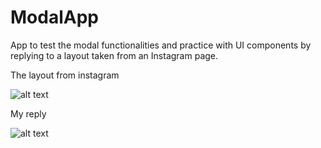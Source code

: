 # ModalApp
App to test the modal functionalities and practice with UI components by replying to a layout taken from an Instagram page.

The layout from instagram

![alt text](https://github.com/OmarSaidIbrahim/Screenshots/blob/main/2.png)

My reply

![alt text](https://github.com/OmarSaidIbrahim/Screenshots/blob/main/1.png)
